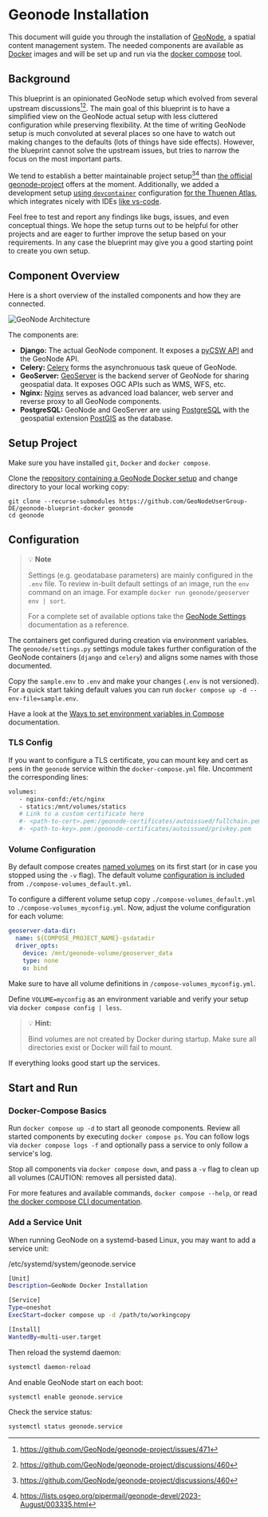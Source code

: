 # Geonode Installation

This document will guide you through the installation of [GeoNode](https://geonode.org/), a spatial content management system.
The needed components are available as [Docker](https://www.docker.com/) images and will be set up and run via the [docker compose](https://docs.docker.com/compose/) tool.

## Background

This blueprint is an opinionated GeoNode setup which evolved from several upstream discussions[^1][^2]. The main goal of this blueprint is to have a simplified view on the GeoNode actual setup with less cluttered configuration while preserving flexibility. At the time of writing GeoNode setup is much convoluted at several places so one have to watch out making changes to the defaults (lots of things have side effects). However, the blueprint cannot solve the upstream issues, but tries to narrow the focus on the most important parts. 

We tend to establish a better maintainable project setup[^2][^3] than [the official geonode-project](https://github.com/GeoNode/geonode-project) offers at the moment. Additionally, we added a development setup [using `devcontainer`](https://containers.dev/) configuration [for the Thuenen Atlas](https://github.com/Thuenen-GeoNode-Development/thuenen_atlas), which integrates nicely with IDEs [like vs-code](https://code.visualstudio.com/docs/devcontainers/containers).

Feel free to test and report any findings like bugs, issues, and even conceptual things. We hope the setup turns out to be helpful for other projects and are eager to further improve the setup based on your requirements. In any case the blueprint may give you a good starting point to create you own setup.

[^1]: https://github.com/GeoNode/geonode-project/issues/471
[^2]: https://github.com/GeoNode/geonode-project/discussions/460
[^3]: https://lists.osgeo.org/pipermail/geonode-devel/2023-August/003335.html

## Component Overview

Here is a short overview of the installed components and how they are connected.

![GeoNode Architecture](./img/geonode_architecture_4x.png "Geonode Architecture")

The components are:

- **Django:** The actual GeoNode component.
It exposes a [pyCSW API](https://pycsw.org/) and the GeoNode API.
- **Celery:** [Celery](https://docs.celeryq.dev/en/stable/) forms the asynchronuous task queue of GeoNode.
- **GeoServer:** [GeoServer](https://geoserver.org/) is the backend server of GeoNode for sharing geospatial data.
It exposes OGC APIs such as WMS, WFS, etc. 
- **Nginx:** [Nginx](https://nginx.com) serves as advanced load balancer, web server and reverse proxy to all GeoNode components.
- **PostgreSQL:** GeoNode and GeoServer are using [PostgreSQL](https://www.postgresql.org)  with the geospatial extension [PostGIS](https://postgis.net) as the database.

## Setup Project

Make sure you have installed `git`, `Docker` and `docker compose`.

Clone the [repository containing a GeoNode Docker setup]( https://github.com/GeoNodeUserGroup-DE/geonode-blueprint-docker) and change directory to your local working copy:


```
git clone --recurse-submodules https://github.com/GeoNodeUserGroup-DE/geonode-blueprint-docker geonode
cd geonode
```

## Configuration

> :bulb: **Note**
>
> Settings (e.g. geodatabase parameters) are mainly configured in the `.env` file. 
> To review in-built default settings of an image, run the `env` command on an image.
> For example `docker run geonode/geoserver env | sort`.
>
> For a complete set of available options take the [GeoNode Settings](https://docs.geonode.org/en/master/basic/settings/index.html#settings) documentation as a reference.

The containers get configured during creation via environment variables. 
The `geonode/settings.py` settings module takes further configuration of the GeoNode containers (`django` and `celery`) and aligns some names with those documented.


Copy the `sample.env` to `.env` and make your changes (`.env` is not versioned).
For a quick start taking default values you can run `docker compose up -d --env-file=sample.env`.


Have a look at the [Ways to set environment variables in Compose](https://docs.docker.com/compose/environment-variables/set-environment-variables/) documentation.


### TLS Config

If you want to configure a TLS certificate, you can mount key and cert as `pem`s in the `geonode` service within the `docker-compose.yml` file.
Uncomment the corresponding lines:

 ```sh
 volumes:
    - nginx-confd:/etc/nginx
    - statics:/mnt/volumes/statics
    # Link to a custom certificate here
    #- <path-to-cert>.pem:/geonode-certificates/autoissued/fullchain.pem
    #- <path-to-key>.pem:/geonode-certificates/autoissued/privkey.pem
 ```


### Volume Configuration

By default compose creates [named volumes](https://docs.docker.com/reference/compose-file/volumes/) on its first start (or in case you stopped using the `-v` flag).
The default volume [configuration is included](https://docs.docker.com/compose/how-tos/multiple-compose-files/include/) from `./compose-volumes_default.yml`.

To configure a different volume setup copy `./compose-volumes_default.yml` to `./compose-volumes_myconfig.yml`.
Now, adjust the volume configuration for each volume:

```yml
geoserver-data-dir:
  name: ${COMPOSE_PROJECT_NAME}-gsdatadir
  driver_opts:
    device: /mnt/geonode-volume/geoserver_data
    type: none
    o: bind
```

Make sure to have all volume definitions in `/compose-volumes_myconfig.yml`.

Define `VOLUME=myconfig` as an environment variable and verify your setup via `docker compose config | less`.

> :bulb: **Hint:**
>
> Bind volumes are not created by Docker during startup.
> Make sure all directories exist or Docker will fail to mount.

If everything looks good start up the services.



## Start and Run

### Docker-Compose Basics

Run `docker compose up -d` to start all geonode components.
Review all started components by executing `docker compose ps`. 
You can follow logs via `docker compose logs -f` and optionally pass a service to only follow a service's log.

Stop all components via `docker compose down`, and pass a `-v` flag to clean up all volumes (CAUTION: removes all persisted data).

For more features and available commands, `docker compose --help`, or read [the docker compose CLI documentation](https://docs.docker.com/compose/reference/).

### Add a Service Unit

When running GeoNode on a systemd-based Linux, you may want to add a service unit:

/etc/systemd/system/geonode.service
```sh
[Unit]
Description=GeoNode Docker Installation

[Service]
Type=oneshot
ExecStart=docker compose up -d /path/to/workingcopy

[Install]
WantedBy=multi-user.target
```

Then reload the systemd daemon:

```sh
systemctl daemon-reload
```

And enable GeoNode start on each boot:

```sh
systemctl enable geonode.service
```

Check the service status:

```sh
systemctl status geonode.service
```
